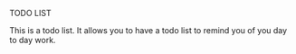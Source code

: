 TODO LIST

This is a todo list. It allows you to have a todo list to remind you of you day to day work.
